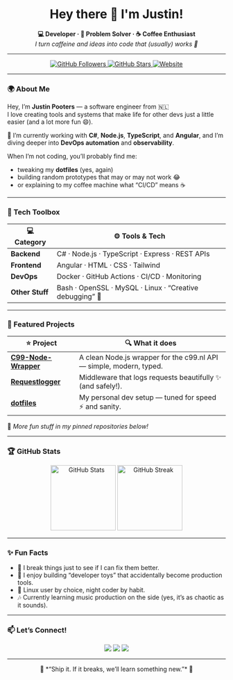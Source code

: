 <!-- Profile README for github.com/justinpooters -->
<h1 align="center">Hey there 👋 I'm Justin!</h1>

<p align="center">
  <b>💻 Developer · 🧠 Problem Solver · ☕ Coffee Enthusiast</b><br>
  <em>I turn caffeine and ideas into code that (usually) works 🎯</em>
</p>

---

<p align="center">
  <a href="https://github.com/justinpooters">
    <img src="https://img.shields.io/github/followers/justinpooters?label=Followers&style=social" alt="GitHub Followers" />
  </a>
  <a href="https://github.com/justinpooters?tab=repositories">
    <img src="https://img.shields.io/github/stars/justinpooters?label=Stars&style=social" alt="GitHub Stars" />
  </a>
  <a href="https://justinp.dev">
    <img src="https://img.shields.io/badge/Website-justinp.dev-blue?logo=google-chrome&logoColor=white" alt="Website" />
  </a>
</p>

---

### 🌍 About Me

Hey, I’m **Justin Pooters** — a software engineer from 🇳🇱  
I love creating tools and systems that make life for other devs just a little easier (and a lot more fun 😄).  

💬 I’m currently working with **C#**, **Node.js**, **TypeScript**, and **Angular**, and I’m diving deeper into **DevOps automation** and **observability**.

When I’m not coding, you’ll probably find me:
- tweaking my **dotfiles** (yes, again)
- building random prototypes that may or may not work 😂
- or explaining to my coffee machine what “CI/CD” means ☕

---

### 🧰 Tech Toolbox

| 💻 Category | ⚙️ Tools & Tech |
|-------------|----------------|
| **Backend** | C# · Node.js · TypeScript · Express · REST APIs |
| **Frontend** | Angular · HTML · CSS · Tailwind |
| **DevOps** | Docker · GitHub Actions · CI/CD · Monitoring |
| **Other Stuff** | Bash · OpenSSL · MySQL · Linux · “Creative debugging” 🧠 |

---

### 🚀 Featured Projects

| ⭐ Project | 🔍 What it does |
|------------|----------------|
| [**C99-Node-Wrapper**](https://github.com/justinpooters/C99-Node-Wrapper) | A clean Node.js wrapper for the c99.nl API — simple, modern, typed. |
| [**Requestlogger**](https://github.com/justinpooters/Requestlogger) | Middleware that logs requests beautifully ✨ (and safely!). |
| [**dotfiles**](https://github.com/justinpooters/dotfiles) | My personal dev setup — tuned for speed ⚡ and sanity. |

🧪 *More fun stuff in my pinned repositories below!*

---

### 🏆 GitHub Stats

<p align="center">
  <img height="150" src="https://github-readme-stats.vercel.app/api?username=justinpooters&show_icons=true&theme=tokyonight&hide_border=true&bg_color=0D1117" alt="GitHub Stats" />
  <img height="150" src="https://github-readme-streak-stats.herokuapp.com/?user=justinpooters&theme=tokyonight&hide_border=true&background=0D1117" alt="GitHub Streak" />
</p>

---

### ✨ Fun Facts

- 🔧 I break things just to see if I can fix them better.  
- 🧩 I enjoy building “developer toys” that accidentally become production tools.  
- 🐧 Linux user by choice, night coder by habit.  
- 🎶 Currently learning music production on the side (yes, it’s as chaotic as it sounds).  

---

### 📫 Let’s Connect!

<p align="center">
  <a href="https://justinp.dev"><img src="https://img.shields.io/badge/🌐%20Website-justinp.dev-blue?style=for-the-badge" /></a>
  <a href="https://x.com/justinpooters"><img src="https://img.shields.io/badge/Twitter-@justinpooters-1DA1F2?style=for-the-badge&logo=twitter&logoColor=white" /></a>
  <a href="https://www.linkedin.com/in/justinpooters/"><img src="https://img.shields.io/badge/LinkedIn-Justin%20Pooters-blue?style=for-the-badge&logo=linkedin" /></a>
</p>

---

<p align="center">
  💬 *“Ship it. If it breaks, we’ll learn something new.”* 🚀
</p>
